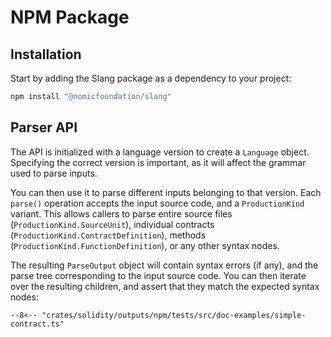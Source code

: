 # NPM Package

## Installation

Start by adding the Slang package as a dependency to your project:

```bash
npm install "@nomicfoundation/slang"
```

## Parser API

The API is initialized with a language version to create a `Language` object.
Specifying the correct version is important, as it will affect the grammar used to parse inputs.

You can then use it to parse different inputs belonging to that version.
Each `parse()` operation accepts the input source code, and a `ProductionKind` variant.
This allows callers to parse entire source files (`ProductionKind.SourceUnit`), individual contracts (`ProductionKind.ContractDefinition`),
methods (`ProductionKind.FunctionDefinition`), or any other syntax nodes.

The resulting `ParseOutput` object will contain syntax errors (if any), and the parse tree corresponding to the input source code.
You can then iterate over the resulting children, and assert that they match the expected syntax nodes:

```{ .typescript }
--8<-- "crates/solidity/outputs/npm/tests/src/doc-examples/simple-contract.ts"
```

